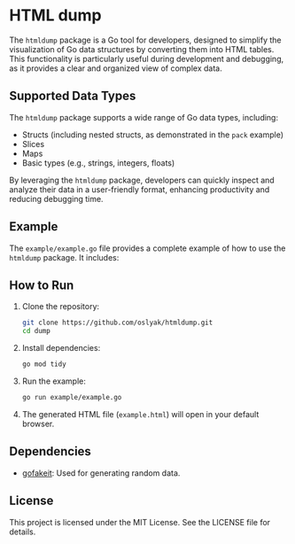 # HTML dump

The `htmldump` package is a Go tool for developers, designed to simplify the visualization of Go data structures by converting them into HTML tables. This functionality is particularly useful during development and debugging, as it provides a clear and organized view of complex data.

## Supported Data Types

The `htmldump` package supports a wide range of Go data types, including:

- Structs (including nested structs, as demonstrated in the `pack` example)
- Slices
- Maps
- Basic types (e.g., strings, integers, floats)

By leveraging the `htmldump` package, developers can quickly inspect and analyze their data in a user-friendly format, enhancing productivity and reducing debugging time.

## Example

The `example/example.go` file provides a complete example of how to use the `htmldump` package. It includes:

## How to Run

1. Clone the repository:
   ```bash
   git clone https://github.com/oslyak/htmldump.git
   cd dump
   ```

2. Install dependencies:
   ```bash
   go mod tidy
   ```

3. Run the example:
   ```bash
   go run example/example.go
   ```

4. The generated HTML file (`example.html`) will open in your default browser.

## Dependencies

- [gofakeit](https://github.com/brianvoe/gofakeit): Used for generating random data.

## License

This project is licensed under the MIT License. See the LICENSE file for details.